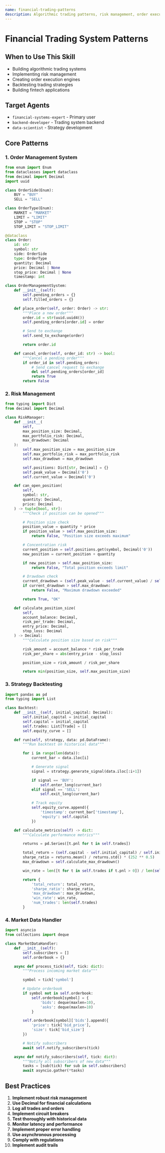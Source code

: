```yaml
---
name: financial-trading-patterns
description: Algorithmic trading patterns, risk management, order execution, backtesting, and financial systems development
---
```


# Financial Trading System Patterns

## When to Use This Skill

- Building algorithmic trading systems
- Implementing risk management
- Creating order execution engines
- Backtesting trading strategies
- Building fintech applications

## Target Agents

- `financial-systems-expert` - Primary user
- `backend-developer` - Trading system backend
- `data-scientist` - Strategy development

## Core Patterns

### 1. Order Management System

```python
from enum import Enum
from dataclasses import dataclass
from decimal import Decimal
import uuid

class OrderSide(Enum):
    BUY = "BUY"
    SELL = "SELL"

class OrderType(Enum):
    MARKET = "MARKET"
    LIMIT = "LIMIT"
    STOP = "STOP"
    STOP_LIMIT = "STOP_LIMIT"

@dataclass
class Order:
    id: str
    symbol: str
    side: OrderSide
    type: OrderType
    quantity: Decimal
    price: Decimal | None
    stop_price: Decimal | None
    timestamp: int

class OrderManagementSystem:
    def __init__(self):
        self.pending_orders = {}
        self.filled_orders = {}

    def place_order(self, order: Order) -> str:
        """Place a new order"""
        order.id = str(uuid.uuid4())
        self.pending_orders[order.id] = order

        # Send to exchange
        self.send_to_exchange(order)

        return order.id

    def cancel_order(self, order_id: str) -> bool:
        """Cancel a pending order"""
        if order_id in self.pending_orders:
            # Send cancel request to exchange
            del self.pending_orders[order_id]
            return True
        return False
```

### 2. Risk Management

```python
from typing import Dict
from decimal import Decimal

class RiskManager:
    def __init__(
        self,
        max_position_size: Decimal,
        max_portfolio_risk: Decimal,
        max_drawdown: Decimal
    ):
        self.max_position_size = max_position_size
        self.max_portfolio_risk = max_portfolio_risk
        self.max_drawdown = max_drawdown

        self.positions: Dict[str, Decimal] = {}
        self.peak_value = Decimal('0')
        self.current_value = Decimal('0')

    def can_open_position(
        self,
        symbol: str,
        quantity: Decimal,
        price: Decimal
    ) -> tuple[bool, str]:
        """Check if position can be opened"""

        # Position size check
        position_value = quantity * price
        if position_value > self.max_position_size:
            return False, "Position size exceeds maximum"

        # Concentration risk
        current_position = self.positions.get(symbol, Decimal('0'))
        new_position = current_position + quantity

        if new_position > self.max_position_size:
            return False, "Total position exceeds limit"

        # Drawdown check
        current_drawdown = (self.peak_value - self.current_value) / self.peak_value
        if current_drawdown > self.max_drawdown:
            return False, "Maximum drawdown exceeded"

        return True, "OK"

    def calculate_position_size(
        self,
        account_balance: Decimal,
        risk_per_trade: Decimal,
        entry_price: Decimal,
        stop_loss: Decimal
    ) -> Decimal:
        """Calculate position size based on risk"""

        risk_amount = account_balance * risk_per_trade
        risk_per_share = abs(entry_price - stop_loss)

        position_size = risk_amount / risk_per_share

        return min(position_size, self.max_position_size)
```

### 3. Strategy Backtesting

```python
import pandas as pd
from typing import List

class Backtest:
    def __init__(self, initial_capital: Decimal):
        self.initial_capital = initial_capital
        self.capital = initial_capital
        self.trades: List[Trade] = []
        self.equity_curve = []

    def run(self, strategy, data: pd.DataFrame):
        """Run backtest on historical data"""

        for i in range(len(data)):
            current_bar = data.iloc[i]

            # Generate signal
            signal = strategy.generate_signal(data.iloc[:i+1])

            if signal == 'BUY':
                self.enter_long(current_bar)
            elif signal == 'SELL':
                self.exit_long(current_bar)

            # Track equity
            self.equity_curve.append({
                'timestamp': current_bar['timestamp'],
                'equity': self.capital
            })

    def calculate_metrics(self) -> dict:
        """Calculate performance metrics"""

        returns = pd.Series([t.pnl for t in self.trades])

        total_return = (self.capital - self.initial_capital) / self.initial_capital
        sharpe_ratio = returns.mean() / returns.std() * (252 ** 0.5)
        max_drawdown = self.calculate_max_drawdown()

        win_rate = len([t for t in self.trades if t.pnl > 0]) / len(self.trades)

        return {
            'total_return': total_return,
            'sharpe_ratio': sharpe_ratio,
            'max_drawdown': max_drawdown,
            'win_rate': win_rate,
            'num_trades': len(self.trades)
        }
```

### 4. Market Data Handler

```python
import asyncio
from collections import deque

class MarketDataHandler:
    def __init__(self):
        self.subscribers = []
        self.orderbook = {}

    async def process_tick(self, tick: dict):
        """Process incoming market data"""

        symbol = tick['symbol']

        # Update orderbook
        if symbol not in self.orderbook:
            self.orderbook[symbol] = {
                'bids': deque(maxlen=10),
                'asks': deque(maxlen=10)
            }

        self.orderbook[symbol]['bids'].append({
            'price': tick['bid_price'],
            'size': tick['bid_size']
        })

        # Notify subscribers
        await self.notify_subscribers(tick)

    async def notify_subscribers(self, tick: dict):
        """Notify all subscribers of new data"""
        tasks = [sub(tick) for sub in self.subscribers]
        await asyncio.gather(*tasks)
```

## Best Practices

1. **Implement robust risk management**
2. **Use Decimal for financial calculations**
3. **Log all trades and orders**
4. **Implement circuit breakers**
5. **Test thoroughly with historical data**
6. **Monitor latency and performance**
7. **Implement proper error handling**
8. **Use asynchronous processing**
9. **Comply with regulations**
10. **Implement audit trails**
